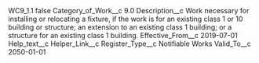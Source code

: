 <?xml version="1.0" encoding="UTF-8"?>
<CustomMetadata xmlns="http://soap.sforce.com/2006/04/metadata" xmlns:xsi="http://www.w3.org/2001/XMLSchema-instance" xmlns:xsd="http://www.w3.org/2001/XMLSchema">
    <label>WC9_1.1</label>
    <protected>false</protected>
    <values>
        <field>Category_of_Work__c</field>
        <value xsi:type="xsd:double">9.0</value>
    </values>
    <values>
        <field>Description__c</field>
        <value xsi:type="xsd:string">Work necessary for installing or relocating a fixture, if the work is for an existing class 1 or 10 building or structure; an extension to an existing class 1 building; or a structure for an existing class 1 building.</value>
    </values>
    <values>
        <field>Effective_From__c</field>
        <value xsi:type="xsd:date">2019-07-01</value>
    </values>
    <values>
        <field>Help_text__c</field>
        <value xsi:nil="true"/>
    </values>
    <values>
        <field>Helper_Link__c</field>
        <value xsi:nil="true"/>
    </values>
    <values>
        <field>Register_Type__c</field>
        <value xsi:type="xsd:string">Notifiable Works</value>
    </values>
    <values>
        <field>Valid_To__c</field>
        <value xsi:type="xsd:date">2050-01-01</value>
    </values>
</CustomMetadata>

